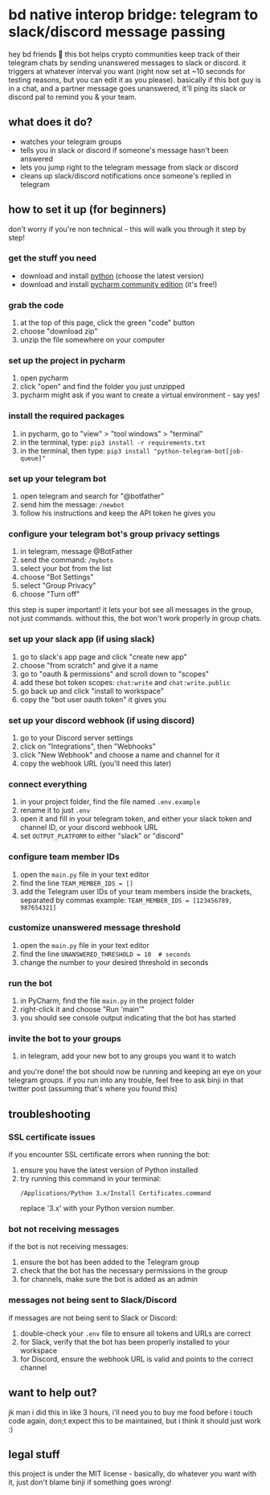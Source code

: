 # bd native interop bridge: telegram to slack/discord message passing

hey bd friends 👋 this bot helps crypto communities keep track of their telegram chats by sending unanswered messages to slack or discord. it triggers at whatever interval you want (right now set at ~10 seconds for testing reasons, but you can edit it as you please). basically if this bot guy is in a chat, and a partner message goes unanswered, it'll ping its slack or discord pal to remind you & your team.

## what does it do?

- watches your telegram groups
- tells you in slack or discord if someone's message hasn't been answered
- lets you jump right to the telegram message from slack or discord
- cleans up slack/discord notifications once someone's replied in telegram

## how to set it up (for beginners)

don't worry if you're non technical - this will walk you through it step by step!

### get the stuff you need

- download and install [python](https://www.python.org/downloads/) (choose the latest version)
- download and install [pycharm community edition](https://www.jetbrains.com/pycharm/download/) (it's free!)

### grab the code

1. at the top of this page, click the green "code" button
2. choose "download zip"
3. unzip the file somewhere on your computer

### set up the project in pycharm

1. open pycharm
2. click "open" and find the folder you just unzipped
3. pycharm might ask if you want to create a virtual environment - say yes!

### install the required packages

1. in pycharm, go to "view" > "tool windows" > "terminal"
2. in the terminal, type: `pip3 install -r requirements.txt`
3. in the terminal, then type: `pip3 install "python-telegram-bot[job-queue]"`

### set up your telegram bot

1. open telegram and search for "@botfather"
2. send him the message: `/newbot`
3. follow his instructions and keep the API token he gives you

### configure your telegram bot's group privacy settings

1. in telegram, message @BotFather
2. send the command: `/mybots`
3. select your bot from the list
4. choose "Bot Settings"
5. select "Group Privacy"
6. choose "Turn off"

this step is super important! it lets your bot see all messages in the group, not just commands. without this, the bot won't work properly in group chats.

### set up your slack app (if using slack)

1. go to slack's app page and click "create new app"
2. choose "from scratch" and give it a name
3. go to "oauth & permissions" and scroll down to "scopes"
4. add these bot token scopes: `chat:write` and `chat:write.public`
5. go back up and click "install to workspace"
6. copy the "bot user oauth token" it gives you

### set up your discord webhook (if using discord)

1. go to your Discord server settings
2. click on "Integrations", then "Webhooks"
3. click "New Webhook" and choose a name and channel for it
4. copy the webhook URL (you'll need this later)

### connect everything

1. in your project folder, find the file named `.env.example`
2. rename it to just `.env`
3. open it and fill in your telegram token, and either your slack token and channel ID, or your discord webhook URL
4. set `OUTPUT_PLATFORM` to either "slack" or "discord"

### configure team member IDs

1. open the `main.py` file in your text editor
2. find the line `TEAM_MEMBER_IDS = []`
3. add the Telegram user IDs of your team members inside the brackets, separated by commas
   example: `TEAM_MEMBER_IDS = [123456789, 987654321]`

### customize unanswered message threshold

1. open the `main.py` file in your text editor
2. find the line `UNANSWERED_THRESHOLD = 10  # seconds`
3. change the number to your desired threshold in seconds

### run the bot

1. in PyCharm, find the file `main.py` in the project folder
2. right-click it and choose "Run 'main'"
3. you should see console output indicating that the bot has started

### invite the bot to your groups

1. in telegram, add your new bot to any groups you want it to watch

and you're done! the bot should now be running and keeping an eye on your telegram groups. if you run into any trouble, feel free to ask binji in that twitter post (assuming that's where you found this)

## troubleshooting

### SSL certificate issues
if you encounter SSL certificate errors when running the bot:
1. ensure you have the latest version of Python installed
2. try running this command in your terminal:
   ```
   /Applications/Python 3.x/Install Certificates.command
   ```
   replace '3.x' with your Python version number.

### bot not receiving messages
if the bot is not receiving messages:
1. ensure the bot has been added to the Telegram group
2. check that the bot has the necessary permissions in the group
3. for channels, make sure the bot is added as an admin

### messages not being sent to Slack/Discord
if messages are not being sent to Slack or Discord:
1. double-check your `.env` file to ensure all tokens and URLs are correct
2. for Slack, verify that the bot has been properly installed to your workspace
3. for Discord, ensure the webhook URL is valid and points to the correct channel

## want to help out?

jk man i did this in like 3 hours, i'll need you to buy me food before i touch code again, don;t expect this to be maintained, but i think it should just work :)

## legal stuff

this project is under the MIT license - basically, do whatever you want with it, just don't blame binji if something goes wrong!